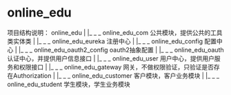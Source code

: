# online_edu
项目结构说明：
online_edu
   |
   |_ _ _ online_edu_com  公共模块，提供公共的工具类实体类
   |
   |_ _ _ online_edu_eureka 注册中心
   |
   |_ _ _ online_edu_config  配置中心
   |
   |_ _ _ online_edu_oauth2_config oauth2抽象配置
   |
   |_ _ _ online_edu_oauth 认证中心，并提供用户信息接口
   |
   |_ _ _ online_edu_user 用户中心，提供用户服务和权限接口
   |
   |_ _ _ online_edu_gateway 网关，不做权限验证，只验证是否存在Authorization
   |
   |_ _ _ online_edu_customer 客户模块，客户业务模块
   |
   |_ _ _ online_edu_student 学生模块，学生业务模块
